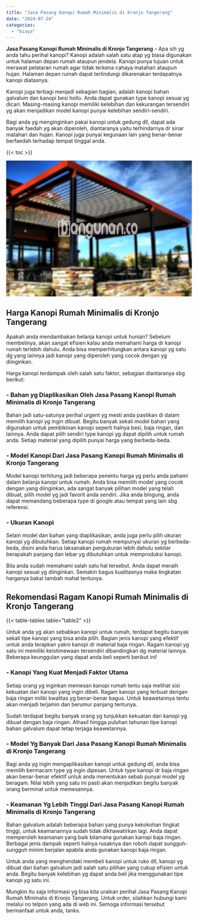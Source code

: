 ```yaml
---
title: "Jasa Pasang Kanopi Rumah Minimalis di Kronjo Tangerang"
date: "2024-07-24"
categories: 
  - "biaya"
---
```


**Jasa Pasang Kanopi Rumah Minimalis di Kronjo Tangerang** – Apa sih yg anda tahu perihal kanopi? Kanopi adalah salah satu atap yg biasa digunakan untuk halaman depan rumah ataupun jendela. Kanopi punya tujuan untuk merawat pelataran rumah agar tidak terkena cahaya matahari ataupun hujan. Halaman depan rumah dapat terlindungi dikarenakan terdapatnya kanopi diatasnya.

Kanopi juga terbagi menjadi sebagian bagian, adalah kanopi bahan galvalum dan kanopi besi hollo. Anda dapat gunakan type kanopi sesuai yg dicari. Masing-masing kanopi memiliki kelebihan dan kekurangan tersendiri yg akan menjadikan model kanopi punyai kelebihan sendiri-sendiri.

Bagi anda yg menginginkan pakai kanopi untuk gedung dll, dapat ada banyak faedah yg akan diperoleh, diantaranya yaitu terhindarnya dr sinar matahari dan hujan. Kanopi juga punyai kegunaan lain yang benar-benar berfaedah terhadap tempat tinggal anda.

{{< toc >}}

![Jasa Pasang Kanopi Rumah Minimalis di Kronjo Tangerang](/images/harga-kanopi-minimalis-12.png)

## Harga Kanopi Rumah Minimalis di Kronjo Tangerang

Apakah anda mendambakan belanja kanopi untuk hunian? Sebelum membelinya, akan sangat efisien kalau anda memahami harga dr kanopi rumah terlebih dahulu. Anda bisa memperhitungkan antara kanopi yg satu dg yang lainnya jadi kanopi yang diperoleh yang cocok dengan yg diinginkan.

Harga kanopi terdampak oleh salah satu faktor, sebagian diantaranya sbg berikut:

### \- Bahan yg Diaplikasikan Oleh Jasa Pasang Kanopi Rumah Minimalis di Kronjo Tangerang

Bahan jadi satu-satunya perihal urgent yg mesti anda pastikan di dalam memilih kanopi yg ingin dibuat. Begitu banyak sekali model bahan yang digunakan untuk pembikinan kanopi seperti halnya besi, baja ringan, dan lainnya. Anda dapat pilih sendiri type kanopi yg dapat dipilih untuk rumah anda. Setiap material yang dipilih punyai harga yang berbeda-beda.

### \- Model Kanopi Dari Jasa Pasang Kanopi Rumah Minimalis di Kronjo Tangerang

Model kanopi terhitung jadi beberapa penentu harga yg perlu anda pahami dalam belanja kanopi untuk rumah. Anda bisa memilih model yang cocok dengan yang diinginkan, ada sangat banyak pilihan model yang telah dibuat, pilih model yg jadi favorit anda sendiri. Jika anda bingung, anda dapat memandang beberapa type di google atau tempat yang lain sbg referensi.

### \- Ukuran Kanopi

Selain model dan bahan yang diaplikasikan, anda juga perlu pilih ukuran kanopi yg dibutuhkan. Setiap kanopi rumah mempunyai ukuran yg berbeda-beda, disini anda harus laksanakan pengukuran lebih dahulu sekitar berapakah panjang dan lebar yg dibutuhkan untuk memproduksi kanopi.

Bila anda sudah memahami salah satu hal tersebut. Anda dapat meraih kanopi sesuai yg diinginkan. Semakin bagus kualitasnya maka tingkatan harganya bakal tambah mahal tentunya.

## Rekomendasi Ragam Kanopi Rumah Minimalis di Kronjo Tangerang

{{< table-tables table="table2" >}}

Untuk anda yg akan sebabkan kanopi untuk rumah, terdapat begitu banyak sekali tipe kanopi yang bisa anda pilih. Bagian jenis kanopi yang efektif untuk anda terapkan yakni kanopi dr material baja ringan. Ragam kanopi yg satu ini memiliki keistimewaan tersendiri dibandingkan dg material lainnya. Beberapa keunggulan yang dapat anda beli seperti berikut ini!

### \- Kanopi Yang Kuat Menjadi Faktor Utama

Setiap orang yg inginkan memesan kanopi rumah tentu saja melihat sisi kekuatan dari kanopi yang ingin dibeli. Ragam kanopi yang terbuat dengan baja ringan miliki kwalitas yg benar-benar bagus. Untuk keawetannya tentu akan menjadi terjamin dan berumur panjang tentunya.

Sudah terdapat begitu banyak orang yg tunjukkan kekuatan dari kanopi yg dibuat dengan baja ringan. Alhasil hingga puluhan tahunan tipe kanopi bahan galvalum dapat tetap terjaga keawetannya.

### \- Model Yg Banyak Dari Jasa Pasang Kanopi Rumah Minimalis di Kronjo Tangerang

Bagi anda yg ingin mengaplikasikan kanopi untuk gedung dll, anda bisa memilih bermacam type yg ingin dipesan. Untuk type kanopi dr baja ringan akan benar-benar efektif untuk anda menentukan sebab punyai model yg beragam. Nilai lebih yang satu ini pasti akan menjadikan begitu banyak orang berminat untuk memesannya.

### \- Keamanan Yg Lebih Tinggi Dari Jasa Pasang Kanopi Rumah Minimalis di Kronjo Tangerang

Bahan galvalum adalah beberapa bahan yang punya kekokohan tingkat tinggi, untuk keamanannya sudah tidak dikhawatirkan lagi. Anda dapat memperoleh keamanan yang baik bilamana gunakan kanopi baja ringan. Berbagai jenis dampak seperti halnya rusaknya dan roboh dapat sungguh-sungguh minim berjalan apabila anda gunakan kanopi baja ringan.

Untuk anda yang menghendaki membeli kanopi untuk ruko dll, kanopi yg dibuat dari bahan galvalum jadi salah satu pilihan yang cukup efisien untuk anda. Begitu banyak kelebihan yg dapat anda beli jika menggunakan tipe kanopi yg satu ini.

Mungkin itu saja informasi yg bisa kita uraikan perihal Jasa Pasang Kanopi Rumah Minimalis di Kronjo Tangerang. Untuk order, silahkan hubungi kami melalui no telpon yang ada di web ini. Semoga informasi tersebut bermanfaat untuk anda, tanks.
